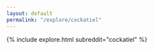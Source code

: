 ```yaml
---
layout: default
permalink: "/explore/cockatiel"
---
```


{% include explore.html subreddit="cockatiel" %}
